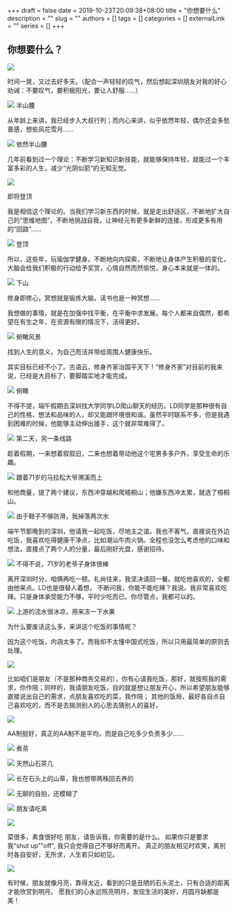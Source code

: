 +++
draft = false
date = 2019-10-23T20:09:38+08:00
title = "你想要什么"
description = ""
slug = ""
authors = []
tags = []
categories = []
externalLink = ""
series = []
+++

## **你想要什么？**
![](https://raw.githubusercontent.com/lshcool/pic/master/202112221157733.jpg)

时间一晃，又过去好多天。（配合一声轻轻的叹气，然后想起深圳朋友对我的好心劝诫：不要叹气，要积极阳光，要让人舒服……）

![](https://raw.githubusercontent.com/lshcool/pic/master/202112221157735.jpg)
半山腰

从年龄上来讲，我已经步入大叔行列；而内心来讲，似乎依然年轻，偶尔还会多愁善感，想些风花雪月……

![](https://raw.githubusercontent.com/lshcool/pic/master/202112221157736.jpg)
依然半山腰

几年前看到过一个理论：不断学习新知识新技能，就能够保持年轻，就能过一个丰富多彩的人生，减少“光阴似箭”的无知无觉。

![](https://raw.githubusercontent.com/lshcool/pic/master/202112221157737.jpg)

即将登顶

我是相信这个理论的。当我们学习新东西的时候，就是走出舒适区，不断地扩大自己的“思维地图”，不断地挑战自我，让神经元有更多新鲜的连接，形成更多有用的“回路”……

![](https://raw.githubusercontent.com/lshcool/pic/master/202112221157738.jpg)
登顶

所以，这些年，玩瑜伽学健身。不断地向内探索，不断地让身体产生积极的变化，大脑会给我们积极的行动给予奖赏，心情自然而然愉悦，身心本来就是一体的。

![](https://raw.githubusercontent.com/lshcool/pic/master/202112221157739.jpg)
下山

修身即修心，冥想就是锻炼大脑，读书也是一种冥想……

我想做的事情，就是在加强中找平衡，在平衡中求发展。每个人都来自偶然，都希望在有生之年，在资源有限的情况下，活得更好。

![](https://raw.githubusercontent.com/lshcool/pic/master/202112221157740.jpg)
俯瞰风景

找到人生的意义，为自己而活并带给周围人健康快乐。

其实目标已经不小了。古语云，修身齐家治国平天下！“修身齐家”对目前的我来说，已经是大目标了，要脚踏实地才能完成。

![](https://raw.githubusercontent.com/lshcool/pic/master/202112221157741.jpg)
俯瞰

不得不提，端午假期去深圳找大学同学LD爬山聊天的经历。LD同学是那种很有自己的性格、想法和品味的人，却又能跟环境很和谐。虽然平时联系不多，但是我遇到困难的时候，他能够主动伸出援手，这个就非常难得了。

![](https://raw.githubusercontent.com/lshcool/pic/master/202112221157742.jpg)
第二天，另一条线路

趁着假期，一来想着叙叙旧，二来也想着带动他这个宅男多多户外，享受生命的乐趣。

![](https://raw.githubusercontent.com/lshcool/pic/master/202112221157743.jpg)
跟着71岁的马拉松大爷溯溪而上

和他商量，提了两个建议，东西冲穿越和爬梧桐山；他嫌东西冲太累，就选了梧桐山。

![](https://raw.githubusercontent.com/lshcool/pic/master/202112221157744.jpg)
由于鞋子不够防滑，我掉落两次水

端午节那晚到的深圳，他请我一起吃饭，尽地主之谊。我也不客气，直接说在外边吃饭，我喜欢吃得健康干净点，比如潮汕牛肉火锅。全程也没怎么考虑他的口味和想法，直接点了两个人的分量，最后刚好光盘，感谢招待。

![](https://raw.githubusercontent.com/lshcool/pic/master/202112221157745.jpg)
不得不说，71岁的老爷子身体很棒

离开深圳时分，咱俩再吃一顿。礼尚往来，我坚决请回一餐。就吃他喜欢的，全都由他来点。LD也是很替人着想， 不断问我，你能不能吃辣？我说，我非常喜欢吃辣。只是身体承受能力不够，平时少吃而已。你尽管点，我都可以的。

![](https://raw.githubusercontent.com/lshcool/pic/master/202112221157746.jpg)
上游的流水很冰凉，用来冻一下水果

为什么要废话这么多，来讲这个吃饭的事情呢？

因为这个吃饭，内涵太多了。而我却不太懂中国式吃饭，所以只用最简单的原则去处理。

![](https://raw.githubusercontent.com/lshcool/pic/master/202112221157747.jpg)

比如咱们是朋友（不是那种商务交易的），你有心请我吃饭，那好，就按照我的需求，你作陪；同样的，我请朋友吃饭，目的就是想让朋友开心，所以希望朋友能够直接说出自己的需求，点朋友喜欢吃的菜，我作陪； 其他的饭局，最好各自点自己喜欢吃的，而不是去揣测别人的心思去猜别人的喜好。

![](https://raw.githubusercontent.com/lshcool/pic/master/202112221157748.jpg)

AA制挺好，真正的AA制不是平均，而是自己吃多少负责多少……

![](https://raw.githubusercontent.com/lshcool/pic/master/202112221157749.jpg)
煮茶

![](https://raw.githubusercontent.com/lshcool/pic/master/202112221157750.jpg)
天然山石茶几

![](https://raw.githubusercontent.com/lshcool/pic/master/202112221157751.jpg)
长在石头上的山草，我也想带两株回去养的

![](https://raw.githubusercontent.com/lshcool/pic/master/202112221157752.jpg)
无聊的自拍，还模糊了

![](https://raw.githubusercontent.com/lshcool/pic/master/202112221157754.jpg)
朋友请吃素

![](https://raw.githubusercontent.com/lshcool/pic/master/202112221157755.jpg)

菜很多，素食很好吃
朋友，请告诉我，你需要的是什么。
如果你只是要求我“shut up”"off", 我只会觉得自己不够好而离开。
真正的朋友相见时欢笑，离别时各自安好，无所求，人生若只如初见。

![](https://raw.githubusercontent.com/lshcool/pic/master/202112221157756.jpg)

有时候，朋友就像月亮，靠得太近，看到的只是丑陋的石头泥土，只有合适的距离才能欣赏到明月。
愿我们的心永远照亮明月，发现生活的美好，月圆月缺都是美！
